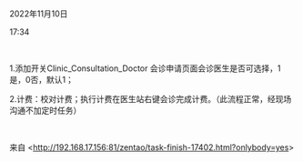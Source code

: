 

2022年11月10日

17:34

 

1.添加开关Clinic_Consultation_Doctor 会诊申请页面会诊医生是否可选择，1是，0否，默认1；

2.计费：校对计费；执行计费在医生站右键会诊完成计费。（此流程正常，经现场沟通不加定时任务）

 

来自 \<<http://192.168.17.156:81/zentao/task-finish-17402.html?onlybody=yes>\>
